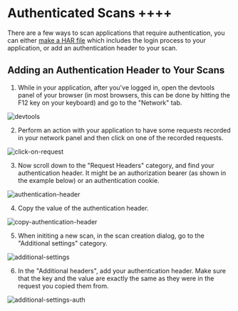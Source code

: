 # Authenticated Scans ++++

There are a few ways to scan applications that require authentication, you can either [make a HAR file](user-guide/scans/creating-HAR-file.md) which includes the login process to your application, or add an authentication header to your scan.

## Adding an Authentication Header to Your Scans

1. While in your application, after you've logged in, open the devtools panel of your browser (in most browsers, this can be done by hitting the F12 key on your keyboard) and go to the "Network" tab.

![devtools](media/juice-shop-devtools.png ':size=45%')

2. Perform an action with your application to have some requests recorded in your network panel and then click on one of the recorded requests.

![click-on-request](media/juice-shop-select-request.png ':size=45%')

3. Now scroll down to the "Request Headers" category, and find your authentication header. It might be an authorization bearer (as shown in the example below) or an authentication cookie.

![authentication-header](media/juice-shop-auth-bearer.png ':size=45%')

4. Copy the value of the authentication header.

![copy-authentication-header](media/juice-shop-copy-auth-bearer.png ':size=45%')

5. When inititing a new scan, in the scan creation dialog, go to the "Additional settings" category.

![additional-settings](media/additional-settings.png ':size=45%')

6. In the "Additional headers", add your authentication header. Make sure that the key and the value are exactly the same as they were in the request you copied them from.

![additional-settings-auth](media/additional-settings-auth.png ':size=45%')